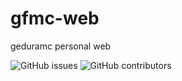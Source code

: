 # gfmc-web
geduramc personal web

![GitHub issues](https://img.shields.io/github/issues/geduramc/gfmc-web)
![GitHub contributors](https://img.shields.io/github/contributors/geduramc/gfmc-web)
